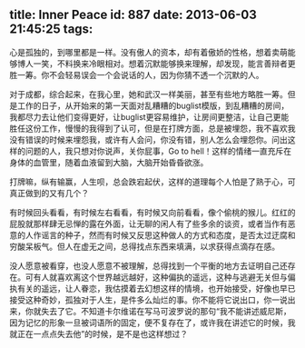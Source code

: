 title: Inner Peace
id: 887
date: 2013-06-03 21:45:25
tags:
---

心是孤独的，到哪里都是一样。没有傲人的资本，却有着傲娇的性格，想着卖萌能够博人一笑，不料换来冷眼相对。想着沉默能够换来理解，却发现，能言善辩者更胜一筹。你不会轻易误会一个会说话的人，因为你猜不透一个沉默的人。

对于成都，综合起来，在我心里，她和武汉一样美丽，甚至有些地方略胜一筹。但是工作的日子，从开始来的第一天面对乱糟糟的buglist模版，到乱糟糟的房间，我都尽力去让他们变得更好，让buglist更容易维护，让房间更整洁，让自己更能胜任这份工作，慢慢的我得到了认可，但是在打牌方面，总是被埋怨，我不喜欢我没有错误的时候来埋怨我，或许有人会问，你没有错，别人怎么会埋怨你。问出这样的问题的人，我只想对你说声，关你屁事，Go to hell！这样的情绪一直充斥在身体的血管里，随着血液留到大脑，大脑开始昏昏欲涨。

打牌嘛，纵有输赢，人生呗，总会跌宕起伏，这样的道理每个人怕是了熟于心，可真正做到的又有几个？

有时候回头看看，有时候左右看看，有时候又向前看看，像个偷桃的猴儿。红红的屁股就那样肆无忌惮的露在外面，让无聊的闲人有了些多余的谈资，或者当作有恶意的人作谣言的种子，然而有时候又反思这种做人的方式和态度，是否太过迂腐和穷酸呆板气。但人在虚无之间，总得找点东西来填满，以求获得点滴存在感。

没人愿意被看穿，也没人愿意不被理解，总得找到一个平衡的地方去证明自己还存在。可有人就喜欢离这个世界越远越好，这种偏执的遥远，这种与逃避无关但与偏执有关的遥远，让人眷恋，我估摸着去幻想这样的情境，也开始接受，好像也早已接受这种奇妙，孤独对于人生，是件多么灿烂的事。你不能将它说出口，你一说出来，你就失去了它。不知道卡尔维诺在写马可波罗说的那句“我不能讲述威尼斯，因为记忆的形象一旦被词语所的固定，便不复存在了，或许我在讲述它的时候，我就正在一点点失去他”的时候，是不是也这样想过？
